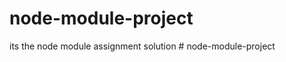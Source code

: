 # node-module-project
its the node module assignment solution
#   n o d e - m o d u l e - p r o j e c t  
 
